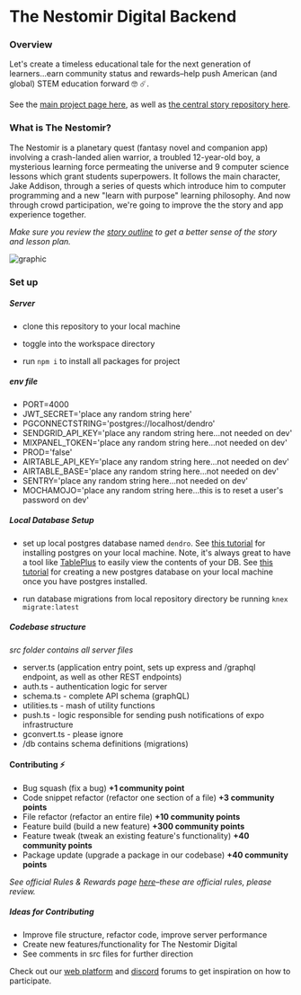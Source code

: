 # The Nestomir Digital Backend

### Overview

Let's create a timeless educational tale for the next generation of learners...earn community status and rewards–help push American (and global) STEM education forward 🤓 ☄️.

See the [main project page here](https://www.incubatedd.com), as well as [the central story repository here](https://www.github.com/sreubenstone).

### What is The Nestomir?

The Nestomir is a planetary quest (fantasy novel and companion app) involving a crash-landed alien warrior, a troubled 12-year-old boy, a mysterious learning force permeating the universe and 9 computer science lessons which grant students superpowers. It follows the main character, Jake Addison, through a series of quests which introduce him to computer programming and a new "learn with purpose" learning philosophy. And now through crowd participation, we're going to improve the the story and app experience together.

_Make sure you review the [story outline](https://github.com/sreubenstone/thenestomir/blob/main/outline.md) to get a better sense of the story and lesson plan._

![graphic](https://res.cloudinary.com/dshxqbjrf/image/upload/v1633998380/chapter_symbol_sfj0ji.png)

### Set up

##### Server

- clone this repository to your local machine

- toggle into the workspace directory

- run `npm i` to install all packages for project

##### env file

- PORT=4000
- JWT_SECRET='place any random string here'
- PGCONNECTSTRING='postgres://localhost/dendro'
- SENDGRID_API_KEY='place any random string here...not needed on dev'
- MIXPANEL_TOKEN='place any random string here...not needed on dev'
- PROD='false'
- AIRTABLE_API_KEY='place any random string here...not needed on dev'
- AIRTABLE_BASE='place any random string here...not needed on dev'
- SENTRY='place any random string here...not needed on dev'
- MOCHAMOJO='place any random string here...this is to reset a user's password on dev'

##### Local Database Setup

- set up local postgres database named `dendro`. See [this tutorial](https://www.prisma.io/dataguide/postgresql/setting-up-a-local-postgresql-database) for installing postgres on your local machine. Note, it's always great to have a tool like [TablePlus](https://tableplus.com/) to easily view the contents of your DB. See [this tutorial](https://www.tutorialspoint.com/postgresql/postgresql_create_database.htm) for creating a new postgres database on your local machine once you have postgres installed.

- run database migrations from local repository directory be running `knex migrate:latest`

##### Codebase structure

_src folder contains all server files_

- server.ts (application entry point, sets up express and /graphql endpoint, as well as other REST endpoints)
- auth.ts - authentication logic for server
- schema.ts - complete API schema (graphQL)
- utilities.ts - mash of utility functions
- push.ts - logic responsible for sending push notifications of expo infrastructure
- gconvert.ts - please ignore
- /db contains schema definitions (migrations)

#### Contributing ⚡

- Bug squash (fix a bug) **+1 community point**
- Code snippet refactor (refactor one section of a file) **+3 community points**
- File refactor (refactor an entire file) **+10 community points**
- Feature build (build a new feature) **+300 community points**
- Feature tweak (tweak an existing feature's functionality) **+40 community points**
- Package update (upgrade a package in our codebase) **+40 community points**

_See official Rules & Rewards page [here](https://docs.google.com/document/d/1NKq1-DYcj6KLrF_zVx6q6SNO_ziVBNLQdH-744r1aTc/edit?usp=sharing)–these are official rules, please review._

##### Ideas for Contributing

- Improve file structure, refactor code, improve server performance
- Create new features/functionality for The Nestomir Digital
- See comments in src files for further direction

Check out our [web platform](https://www.incubatedd.com/thenestomir) and [discord](https://discord.gg/thtjVaaq) forums to get inspiration on how to participate.
